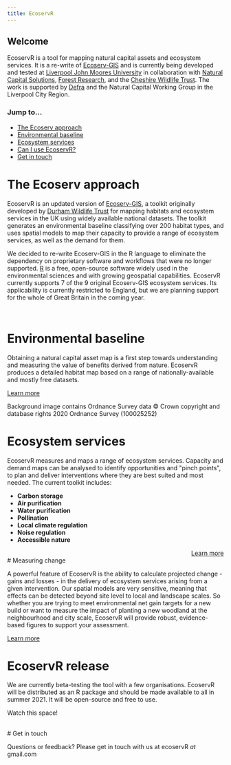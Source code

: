 ```yaml
---
title: EcoservR
---
```


## Welcome
EcoservR is a tool for mapping natural capital assets and ecosystem services. It is a re-write of [Ecoserv-GIS](https://www.nature.scot/snh-research-report-954-ecoserv-gis-v33-toolkit-mapping-ecosystem-services-gb-scale) and is currently being developed and tested at [Liverpool John Moores University](https://www.ljmu.ac.uk/) in collaboration with [Natural Capital Solutions](http://www.naturalcapitalsolutions.co.uk/), [Forest Research](forestresearch.gov.uk/), and the [Cheshire Wildlife Trust](https://www.cheshirewildlifetrust.org.uk/). The work is supported by [Defra](https://www.gov.uk/government/organisations/department-for-environment-food-rural-affairs) and the Natural Capital Working Group in the Liverpool City Region.

### Jump to...

+ [The Ecoserv approach](#the-ecoserv-approach)
+ [Environmental baseline](#environmental-baseline)
+ [Ecosystem services](#ecosystem-services)
+ [Can I use EcoservR?](#ecoservr-release)
+ [Get in touch](#get-in-touch)


# The Ecoserv approach

EcoservR is an updated version of [Ecoserv-GIS](https://www.nature.scot/snh-research-report-954-ecoserv-gis-v33-toolkit-mapping-ecosystem-services-gb-scale), a toolkit originally developed by [Durham Wildlife Trust](https://durhamwt.com/) for mapping habitats and ecosystem services in the UK using widely available national datasets. The toolkit generates an environmental baseline classifying over 200 habitat types, and uses spatial models to map their capacity to provide a range of ecosystem services, as well as the demand for them.

We decided to re-write Ecoserv-GIS in the R language to eliminate the dependency on proprietary software and workflows that were no longer supported. [R](https://www.r-project.org/) is a free, open-source software widely used in the environmental sciences and with growing geospatial capabilities. EcoservR currently supports 7 of the 9 original Ecoserv-GIS ecosystem services. Its applicability is currently restricted to England, but we are planning support for the whole of Great Britain in the coming year. 

<br>

<div display="block" class="row-full-img-right" id="baseline" markdown="1">
   <div class="main-content-right" markdown="1">
   
# Environmental baseline

Obtaining a natural capital asset map is a first step towards understanding and measuring the value of benefits derived from nature. EcoservR produces a detailed habitat map based on a range of nationally-available and mostly free datasets.

<a class="linkbutton" href="{{ site.github.url }}/basemap"> Learn more </a>

  </div>
  <p class = "disclaimer">Background image contains Ordnance Survey data © Crown copyright and database rights 2020 Ordnance Survey (100025252)</p>
</div>

<div display="block" class="row-full-img-left" id="services" markdown="1">
  <div class="main-content-left" markdown="1">

# Ecosystem services

EcoservR measures and maps a range of ecosystem services. Capacity and demand maps can be analysed to identify opportunities and "pinch points", to plan and deliver interventions where they are best suited and most needed. The current toolkit includes:

+ __Carbon storage__
+ __Air purification__
+ __Water purification__
+ __Pollination__
+ __Local climate regulation__
+ __Noise regulation__
+ __Accessible nature__

<a class="linkbutton" href="{{ site.github.url }}/ecoservices" style="float:right;"> Learn more </a>

<br style="clear:both" />

  </div>
</div>

<div display="block" class="row-full-img-right" id="netgain" markdown="1">
   <div class="main-content-right" markdown="1">
# Measuring change

A powerful feature of EcoservR is the ability to calculate projected change - gains and losses - in the delivery of ecosystem services arising from a given intervention. Our spatial models are very sensitive, meaning that effects can be detected beyond site level to local and landscape scales. So whether you are trying to meet environmental net gain targets for a new build or want to measure the impact of planting a new woodland at the neighbourhood and city scale, EcoservR will provide robust, evidence-based figures to support your assessment.

<a class="linkbutton" href="{{ site.github.url }}/interventions"> Learn more </a>
  
  </div> 
</div>

# EcoservR release

We are currently beta-testing the tool with a few organisations. EcoservR will be distributed as an R package and should be made available to all in summer 2021. It will be open-source and free to use.

Watch this space!

<br>


<div display="block" class="row-full" id="contact" markdown="1">
  <div class="main-content" markdown="1">
# Get in touch

Questions or feedback? Please get in touch with us at ecoservR *at* gmail.com

</div>
</div>
